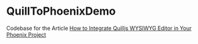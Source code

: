 # QuillToPhoenixDemo

Codebase for the Article [How to Integrate Quilljs WYSIWYG Editor in Your Phoenix Project](https://auwalms.hashnode.dev/how-to-integrate-quilljs-wysiwyg-editor-in-your-phoenix-project)

